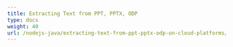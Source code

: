 ```yaml
---
title: Extracting Text from PPT, PPTX, ODP
type: docs
weight: 40
url: /nodejs-java/extracting-text-from-ppt-pptx-odp-on-cloud-platforms/
---
```

